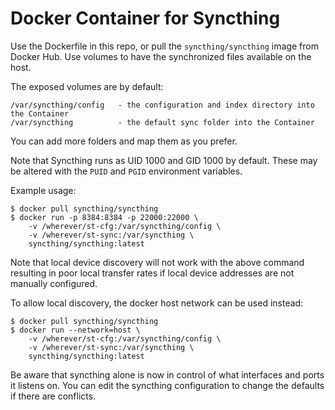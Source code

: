 # Docker Container for Syncthing

Use the Dockerfile in this repo, or pull the `syncthing/syncthing` image
from Docker Hub. Use volumes to have the synchronized files available on the
host.

The exposed volumes are by default:

    /var/syncthing/config   - the configuration and index directory into the Container
    /var/syncthing          - the default sync folder into the Container

You can add more folders and map them as you prefer.

Note that Syncthing runs as UID 1000 and GID 1000 by default. These may be
altered with the ``PUID`` and ``PGID`` environment variables.

Example usage:

```
$ docker pull syncthing/syncthing
$ docker run -p 8384:8384 -p 22000:22000 \
    -v /wherever/st-cfg:/var/syncthing/config \
    -v /wherever/st-sync:/var/syncthing \
    syncthing/syncthing:latest
```

Note that local device discovery will not work with the above command resulting
in poor local transfer rates if local device addresses are not manually
configured.

To allow local discovery, the docker host network can be used instead:

```
$ docker pull syncthing/syncthing
$ docker run --network=host \
    -v /wherever/st-cfg:/var/syncthing/config \
    -v /wherever/st-sync:/var/syncthing \
    syncthing/syncthing:latest
```

Be aware that syncthing alone is now in control of what interfaces and ports it
listens on. You can edit the syncthing configuration to change the defaults if
there are conflicts.

